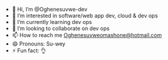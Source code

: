 - 👋 Hi, I’m @Oghenesuvwe-dev
- 👀 I’m interested in software/web app dev, cloud & dev ops
- 🌱 I’m currently learning dev ops
- 💞️ I’m looking to collaborate on dev ops
- 📫 How to reach me Oghenesuvweomashone@hotmail.com
- 😄 Pronouns: Su-wey
- ⚡ Fun fact: 👌

<!---
Oghenesuvwe-dev/Oghenesuvwe-dev is a ✨ special ✨ repository because its `README.md` (this file) appears on your GitHub profile.
You can click the Preview link to take a look at your changes.
--->
